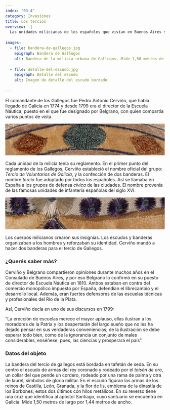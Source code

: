 ```yaml
---
index: "03-4"
category: Invasiones
title: Los tercios
overview:  |
  Las unidades milicianas de los españoles que vivían en Buenos Aires se organizaron según la región de origen, que era una identidad muy fuerte. Así hubo cuerpos de Catalanes o Miñones, Vizcaínos, Cántabros o Montañeses, Andaluces y Gallegos.

images:
  - file: bandera-de-gallegos.jpg
    epigraph: Bandera de Gallegos
    alt: Bandera de la milicia urbana de Gallegos. Mide 1,50 metros de largo por 1,44 metros de ancho.  Está bordada en tafetán de seda. En su centro se bordó el escudo de armas del rey Carlos III coronado y un collar del que pende un cordero que se puede asociar tanto con el sacrificio de Cristo, como con el mito de Jasón y los argonautas en búsqueda del vellocino de oro. Está rodeado por una rama de palma y otra de laurel que son símbolos de gloria militar. En el escudo figuran las armas de los reinos de Castilla, León, Granada, y la flor de lis, característica de la dinastía de los Borbones, con hilos metálicos. En su reverso cuenta con una cruz que identifica al apóstol Santiago, que peregrinó hacia la península ibérica, y su santuario se encuentra en Galicia.

  - file: detalle-del-escudo.jpg
    epigraph: Detalle del escudo
    alt: Imagen de detalle del escudo bordado

---
```


El comandante de los Gallegos fue Pedro Antonio Cerviño, que había llegado de Galicia en 1774 y desde 1799 era el director de la Escuela Náutica, puesto en el que fue designado por Belgrano, con quien compartía varios puntos de vista.

![Detalle del objeto](./eje03-4-a.jpg)

Cada unidad de la milicia tenía su reglamento. En el primer punto del reglamento de los Gallegos, Cerviño estableció el nombre oficial del grupo: *Tercio de Voluntarios de Galicia*, y la confección de dos banderas. El nombre *tercio* fue adoptado por todos los españoles. Así se llamaba en España a los grupos de defensa *cívica* de las ciudades. El nombre provenía de las famosas unidades de infantería españolas del siglo XVI.

![Detalle del objeto](./eje03-4-b.jpg)

Los cuerpos milicianos crearon sus insignias. Los escudos y banderas organizaban a los hombres y reforzaban su identidad. Cerviño mandó a hacer dos banderas para el tercio de Gallegos.

### ¿Querés saber más?
Cerviño y Belgrano compartieron opiniones durante muchos años en el Consulado de Buenos Aires, y por eso Belgrano lo confirmó en su puesto de director de Escuela Náutica en 1810. Ambos estaban en contra del comercio monopólico impuesto por España, defendían el librecambio y el desarrollo local. Además, eran fuertes defensores de las escuelas técnicas y profesionales del Río de la Plata.

Así, Cerviño decía en uno de sus discursos en 1799:

“La erección de escuelas merece el mayor aplauso, ellas ilustran a los moradores de la Patria y los despertarán del largo sueño que no les ha dejado pensar en sus verdaderas conveniencias; de la ilustración se debe esperar todo bien, como de la ignorancia un conjunto de males considerables, enséñese, pues, las ciencias y prosperará el país”.

### Datos del objeto
La bandera del tercio de gallegos está bordada en tafetán de seda. En su centro el escudo de armas del rey coronado y rodeado por el *toisón de oro*, un collar del que pende un cordero, rodeado por una rama de palma y otra de laurel, símbolos de gloria militar. En el escudo figuran las armas de los reinos de Castilla, León, Granada, y la flor de lis, emblema de la dinastía de los Borbones; estos dos últimos con hilos metálicos. En su reverso tiene una cruz que identifica al apóstol Santiago, cuyo santuario se encuentra en Galicia. Mide 1,50 metros de largo por 1,44 metros de ancho.


